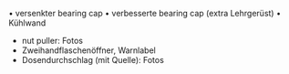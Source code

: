 • versenkter bearing cap
• verbesserte  bearing cap (extra Lehrgerüst)
• Kühlwand
* nut puller: Fotos
* Zweihandflaschenöffner, Warnlabel
* Dosendurchschlag (mit Quelle): Fotos
